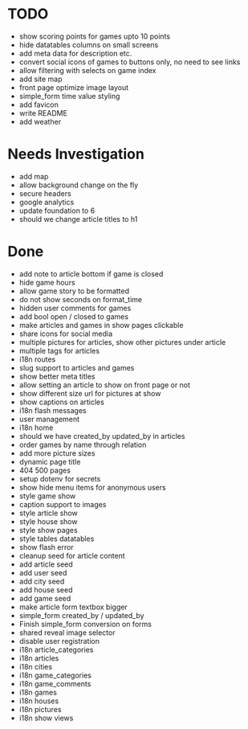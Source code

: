 
TODO
=======================

* show scoring points for games upto 10 points
* hide datatables columns on small screens
* add meta data for description etc.
* convert social icons of games to buttons only, no need to see links
* allow filtering with selects on game index
* add site map
* front page optimize image layout
* simple_form time value styling
* add favicon
* write README
* add weather


Needs Investigation
=======================

* add map
* allow background change on the fly
* secure headers
* google analytics
* update foundation to 6
* should we change article titles to h1


Done
=======================

* add note to article bottom if game is closed
* hide game hours
* allow game story to be formatted
* do not show seconds on format_time
* hidden user comments for games
* add bool open / closed to games
* make articles and games in show pages clickable
* share icons for social media
* multiple pictures for articles, show other pictures under article
* multiple tags for articles
* i18n routes
* slug support to articles and games
* show better meta titles
* allow setting an article to show on front page or not
* show different size url for pictures at show
* show captions on articles
* i18n flash messages
* user management
* i18n home
* should we have created_by updated_by in articles
* order games by name through relation
* add more picture sizes
* dynamic page title
* 404 500 pages
* setup dotenv for secrets
* show hide menu items for anonymous users
* style game show
* caption support to images
* style article show
* style house show
* style show pages
* style tables datatables
* show flash error
* cleanup seed for article content
* add article seed
* add user seed
* add city seed
* add house seed
* add game seed
* make article form textbox bigger
* simple_form created_by / updated_by
* Finish simple_form conversion on forms
* shared reveal image selector
* disable user registration
* i18n article_categories
* i18n articles
* i18n cities
* i18n game_categories
* i18n game_comments
* i18n games
* i18n houses
* i18n pictures
* i18n show views



